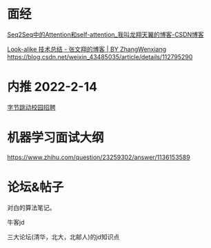 # 面经
[Seq2Seq中的Attention和self-attention_我叫龙翔天翼的博客-CSDN博客](https://blog.csdn.net/weixin_40901056/article/details/88357187)

[Look-alike 技术总结 - 张文翔的博客 | BY ZhangWenxiang](https://demmon-tju.github.io/2019/07/22/look-alike-note/)
https://blog.csdn.net/weixin_43485035/article/details/112795290
# 内推 2022-2-14

[字节跳动校园招聘](https://jobs.bytedance.com/campus/position?keywords=&category=&location=&project=&type=3&job_hot_flag=&current=1&limit=10&external_referral_code=YNWN2X7)


# 机器学习面试大纲

https://www.zhihu.com/question/23259302/answer/1136153589

# 论坛&帖子

对白的算法笔记。

牛客jd

三大论坛(清华，北大，北邮人)的jd知识点